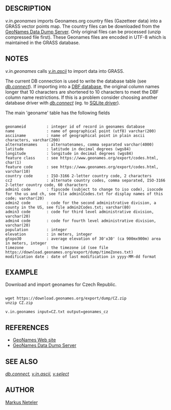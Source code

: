 
## DESCRIPTION

*v.in.geonames* imports Geonames.org country files (Gazetteer
data) into a GRASS vector points map. The country files can be
downloaded from the
[GeoNames Data Dump
Server](https://download.geonames.org/export/dump/). Only original files can be processed (unzip compressed
file first). These Geonames files are encoded in UTF-8 which is
maintained in the GRASS database.

## NOTES

*v.in.geonames*
calls *[v.in.ascii](v.in.ascii.html)* to import data
into GRASS.

The current DB connection is used to write the database table
(see *[db.connect](db.connect.html)*). If importing
into a [DBF database](grass-dbf.html), the original column
names longer that 10 characters are shortened to 10 characters to meet
the DBF column name restrictions. If this is a problem consider
choosing another database driver
with *[db.connect](db.connect.html)*
(eg. to [SQLite driver](grass-sqlite.html)).

The main 'geoname' table has the following fields

```

geonameid         : integer id of record in geonames database
name              : name of geographical point (utf8) varchar(200)
asciiname         : name of geographical point in plain ascii characters, varchar(200)
alternatenames    : alternatenames, comma separated varchar(4000)
latitude          : latitude in decimal degrees (wgs84)
longitude         : longitude in decimal degrees (wgs84)
feature class     : see https://www.geonames.org/export/codes.html, char(1)
feature code      : see https://www.geonames.org/export/codes.html, varchar(10)
country code      : ISO-3166 2-letter country code, 2 characters
cc2               : alternate country codes, comma separated, ISO-3166 2-letter country code, 60 characters
admin1 code       : fipscode (subject to change to iso code), isocode for the us and ch, see file admin1Codes.txt for display names of this code; varchar(20)
admin2 code       : code for the second administrative division, a county in the US, see file admin2Codes.txt; varchar(80)
admin3 code       : code for third level administrative division, varchar(20)
admin4 code       : code for fourth level administrative division, varchar(20)
population        : integer
elevation         : in meters, integer
gtopo30           : average elevation of 30'x30' (ca 900mx900m) area in meters, integer
timezone          : the timezone id (see file https://download.geonames.org/export/dump/timeZones.txt)
modification date : date of last modification in yyyy-MM-dd format

```

## EXAMPLE

Download and import geonames for Czech Republic.

```

wget https://download.geonames.org/export/dump/CZ.zip
unzip CZ.zip

v.in.geonames input=CZ.txt output=geonames_cz

```

## REFERENCES

* [GeoNames Web site](https://www.geonames.org)
* [GeoNames Data Dump Server](https://download.geonames.org/export/dump/)

## SEE ALSO

*[db.connect](db.connect.html),
[v.in.ascii](v.in.ascii.html),
[v.select](v.select.html)*

## AUTHOR

[Markus Neteler](https://grassbook.org/)
